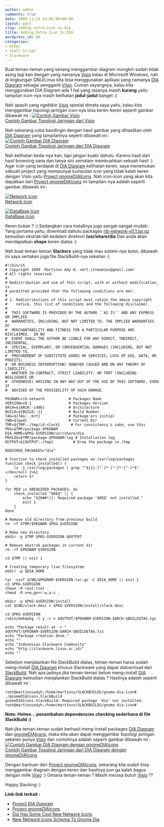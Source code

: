 ```yaml
---
author: admin
comments: true
date: 2009-11-23 14:05:09+00:00
layout: post
slug: adding-extra-icon-in-dia
title: Adding Extra Icon In DIA
wordpress_id: 86
categories:
- Other
- Shell Script
- Slackware
---
```


Buat teman-teman yang senang menggambar diagram mungkin sudah tidak asing lagi kan dengan yang namanya [Visio](http://office.microsoft.com/en-us/visio/FX100487861033.aspx) kalau di Microsoft Windows, nah di lingkungan GNU/Linux kita bisa menggunakan aplikasi yang namanya [DIA Diagram](http://www.gnome.org/projects/dia/) sebagai pengganti [Visio](http://office.microsoft.com/en-us/visio/FX100487861033.aspx). Cuman sayangnya, kalau kita menggunakan DIA Diagram ada 1 hal yang rasanya masih **kurang** yaitu tampilan icon-nya masih kelihatan **jadul-jadul** banget :(

Nah apasih yang ngebikin [Visio](http://office.microsoft.com/en-us/visio/FX100487861033.aspx) spesial dimata saya yaitu, kalau kita menggambar topologi jaringan icon-nya bisa keren-keren seperti gambar dibawah ini :
[![Contoh Gambar Visio](http://knowledgehub.zeus.com/media/visio-example.png)  
Contoh Gambar Topologi Jaringan dari Visio](http://knowledgehub.zeus.com/articles/2006/12/19/zxtm_visio_stencils)

Nah sekarang coba bandingin dengan hasil gambar yang dihasilkan oleh [DIA Diagram](http://www.gnome.org/projects/dia/) yang tampilannya seperti dibawah ini :
[![Contoh Gambar DIA Diagram](http://davidnewall.com/papers/new-network.png)  
Contoh Gambar Topologi Jaringan dari DIA Diagram](http://davidnewall.com/papers/convert.html)
<!-- more -->
Nah kelihatan beda-nya kan, tapi jangan kuatir dahulu. Karena hasil dari hasil browsing sana dan tanya sini semalam membuahkan sebuah hasil :) Agar icon yang terdapat di [DIA Diagram](http://www.gnome.org/projects/dia/) kelihatan keren, saya menemukan sebuah project yang mempunyai kumpulan icon yang tidak kalah keren dengan Visio yaitu [Project gnomeDIAIcons](http://gnomediaicons.sourceforge.net/index.html). Nah icon-icon yang akan kita dapatkan dari [Project gnomeDIAIcons](http://gnomediaicons.sourceforge.net/index.html) ini tampilan-nya adalah seperti gambar dibawah ini :








[![Network Icon](http://gnomediaicons.sourceforge.net/web/images/all_icons.jpg)  
Network Icon](http://gnomediaicons.sourceforge.net/screenshots.html)

[![DataBase Icon](http://gnomediaicons.sourceforge.net/web/images/database_icons.png)  
DataBase Icon](http://gnomediaicons.sourceforge.net/screenshots.html)






Keren bukan ? :) Sedangkan cara installnya juga sangat-sangat mudah. Yang pertama yaitu, download dahulu packages [rib-network-v0.1.tar.gz](http://gnomediaicons.sourceforge.net/files/rib-network-v0.1.tar.gz) kemudian ekstrak-lah kedalam direktori **/usr/share/dia** Dan anda akan mendapatkan **shape** keren diatas :)

Nah buat teman-teman **Slackers** yang tidak mau sistem-nya kotor, dibawah ini saya sertakan juga file SlackBuild-nya sekalian :)

    
    
    #!/bin/sh
    # Copyright 2009  Martinus Ady H. <mrt.itnewbies@gmail.com>
    # All rights reserved.
    #
    # Redistribution and use of this script, with or without modification, is
    # permitted provided that the following conditions are met:
    #
    # 1. Redistributions of this script must retain the above copyright
    #    notice, this list of conditions and the following disclaimer.
    #
    #  THIS SOFTWARE IS PROVIDED BY THE AUTHOR ``AS IS'' AND ANY EXPRESS OR IMPLIED
    #  WARRANTIES, INCLUDING, BUT NOT LIMITED TO, THE IMPLIED WARRANTIES OF
    #  MERCHANTABILITY AND FITNESS FOR A PARTICULAR PURPOSE ARE DISCLAIMED.  IN NO
    #  EVENT SHALL THE AUTHOR BE LIABLE FOR ANY DIRECT, INDIRECT, INCIDENTAL,
    #  SPECIAL, EXEMPLARY, OR CONSEQUENTIAL DAMAGES (INCLUDING, BUT NOT LIMITED TO,
    #  PROCUREMENT OF SUBSTITUTE GOODS OR SERVICES; LOSS OF USE, DATA, OR PROFITS;
    #  OR BUSINESS INTERRUPTION) HOWEVER CAUSED AND ON ANY THEORY OF LIABILITY,
    #  WHETHER IN CONTRACT, STRICT LIABILITY, OR TORT (INCLUDING NEGLIGENCE OR
    #  OTHERWISE) ARISING IN ANY WAY OUT OF THE USE OF THIS SOFTWARE, EVEN IF
    #  ADVISED OF THE POSSIBILITY OF SUCH DAMAGE.
    
    PKGNAM=rib-network           # Packages Name
    VERSION=v0.1                 # Packages Version
    ARCH=${ARCH:-i486}           # Architecture
    BUILD=${BUILD:-1}            # Build Number
    TAG=${TAG:-_mrt}             # Package'ers initial
    CWD=$(pwd)                   # Current Dir
    TMP=${TMP:-/tmp/id-slack}     # For consistency's sake, use this
    PKG=$TMP/package-$PKGNAM
    DIA_HOME=$PKG-$VERSION/usr/share/dia
    PKGLOG=$TMP/package-$PKGNAM-log # Installation log
    OUTPUT=${OUTPUT:-/tmp}         # Drop the package in /tmp
    
    REQUIRED_PACKAGES="dia"
    
    # Function to check installed packages on /var/log/packages
    function check_installed() {
    	ls -1 /var/log/packages | grep "^${1}-[^-]*-[^-]*-[^-]*$" >/dev/null 2>&1
        return $?
    }
    
    for REQ in $REQUIRED_PACKAGES; do
    	check_installed "$REQ" || {
    		echo "${0##*/}: Required package '$REQ' not installed."
    		exit 1
    	}
    done
    
    # Remove old directory from previous build
    rm -rf $TMP/$PKGNAM $PKG-$VERSION
    
    # Make new directory
    mkdir -p $TMP $PKG-$VERSION $OUTPUT
    
    # Remove ekstrak packages in current dir
    rm -rf $PKGNAM-$VERSION
    
    cd $TMP || exit 1
    
    # Creating temporary live filesystem
    mkdir -p $DIA_HOME
    
    tar -zxvf $CWD/$PKGNAM-$VERSION.tar.gz -C $DIA_HOME || exit 1
    cd $PKG-$VERSION
    chown -R root:root .
    chmod -R u+w,go+r-w,a-s .
    
    mkdir -p $PKG-$VERSION/install
    cat $CWD/slack-desc > $PKG-$VERSION/install/slack-desc
    
    cd $PKG-$VERSION
    /sbin/makepkg -l y -c n $OUTPUT/$PKGNAM-$VERSION-$ARCH-$BUILD$TAG.tgz
    
    echo "Package result at -> " $OUTPUT/$PKGNAM-$VERSION-$ARCH-$BUILD$TAG.txz
    echo "Package creation done."
    echo ""
    echo "Indonesian Slackware Community"
    echo "http://slackware.linux.or.id/"
    echo ""
    



Sebelum menjalankan file SlackBuild diatas, teman-teman harus sudah meng-install [DIA Diagram](http://www.gnome.org/projects/dia/) khusus Slackware yang dapat didownload dari [SlackBuild](http://slackbuilds.org/repository/13.0/graphics/dia/). Nah apa jadinya jika teman-teman belum meng-install [DIA Diagram](http://www.gnome.org/projects/dia/) kemudian menjalankan SlackBuild diatas ? Hasilnya adalah seperti dibawah ini :

    
    
    root@martinusadyh:/home/martinus/SLACKBUILDS/gnome-dia-icon# ./gnomeDIAIcons.SlackBuild
    gnomeDIAIcons.SlackBuild: Required package 'dia' not installed.
    root@martinusadyh:/home/martinus/SLACKBUILDS/gnome-dia-icon#
    


**Note: Hehee... penambahan dependencies checking sederhana di file SlackBuild :)**

Nah jika teman-teman sudah berhasil meng-install packages [DIA Diagram](http://www.gnome.org/projects/dia/) dan [gnomeDIAIcons](http://gnomediaicons.sourceforge.net/index.html), maka kita akan dapat menggambar topologi jaringan sekeren punya [Visio](http://office.microsoft.com/en-us/visio/FX100487861033.aspx) dan contohnya adalah seperti gambar dibawah ini :
[![Contoh Gambar DIA Diagram dengan gnomeDIAIcons](http://jamesmcdonald.id.au/blog/wp-content/uploads/2008/09/dmz.png)  
Contoh Gambar Topologi Jaringan dari DIA Diagram dengan gnomeDIAIcons](http://jamesmcdonald.id.au/gnu-linux/dia-has-some-cool-new-network-icons)

Dengan bantuan dari [Project gnomeDIAIcons](http://gnomediaicons.sourceforge.net/index.html), sekarang kita sudah bisa menggambar diagram dengan keren dan hasilnya pun ga kalah bagus dengan milik [Visio](http://office.microsoft.com/en-us/visio/FX100487861033.aspx) :) Gimana teman-teman ? Masih merasa butuh [Visio](http://office.microsoft.com/en-us/visio/FX100487861033.aspx)  ??

Happy Slacking :)

**Link-link terkait :**
- [Project DIA Diagram](http://www.gnome.org/projects/dia/)
- [Project gnomeDIAIcons](http://gnomediaicons.sourceforge.net/index.html)
- [Dia Has Some Cool New Network Icons](http://jamesmcdonald.id.au/gnu-linux/dia-has-some-cool-new-network-icons)
- [New Network Icons Schema To Gnome Dia](http://thiagoribeiro.wordpress.com/2008/08/18/new-network-icons-schema-to-gnome-dia/)
